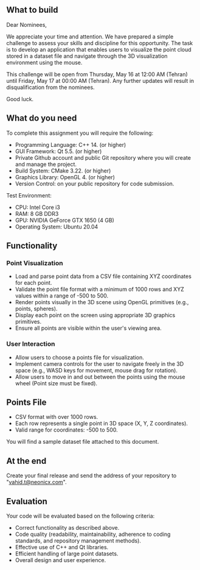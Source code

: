 ## What to build

Dear Nominees,

We appreciate your time and attention. We have prepared a simple challenge to assess your skills and discipline for this opportunity. The task is to develop an application that enables users to visualize the point cloud stored in a dataset file and navigate through the 3D visualization environment using the mouse.

This challenge will be open from Thursday, May 16 at 12:00 AM (Tehran) until Friday, May 17 at 00:00 AM (Tehran). Any further updates will result in disqualification from the nominees.

Good luck.

## What do you need

To complete this assignment you will require the following:

* Programming Language: C++ 14. (or higher)
* GUI Framework: Qt 5.5. (or higher) 
* Private Github account and public Git repository where you will create and manage the project.
* Build System: CMake 3.22. (or higher)
* Graphics Library: OpenGL 4. (or higher)
* Version Control: on your public repository for code submission.

Test Environment:

* CPU: Intel Core i3
* RAM: 8 GB DDR3
* GPU: NVIDIA GeForce GTX 1650 (4 GB)
* Operating System: Ubuntu 20.04

## Functionality

### Point Visualization

* Load and parse point data from a CSV file containing XYZ coordinates for each point.
* Validate the point file format with a minimum of 1000 rows and XYZ values within a range of -500 to 500.
* Render points visually in the 3D scene using OpenGL primitives (e.g., points, spheres).
* Display each point on the screen using appropriate 3D graphics primitives.
* Ensure all points are visible within the user's viewing area.

### User Interaction

* Allow users to choose a points file for visualization.
* Implement camera controls for the user to navigate freely in the 3D space (e.g., WASD keys for movement, mouse drag for rotation).
* Allow users to move in and out between the points using the mouse wheel (Point size must be fixed).

## Points File 

* CSV format with over 1000 rows.
* Each row represents a single point in 3D space (X, Y, Z coordinates).
* Valid range for coordinates: -500 to 500.

You will find a sample dataset file attached to this document.

## At the end 

Create your final release and send the address of your repository to "vahid.t@neonicx.com".

## Evaluation

Your code will be evaluated based on the following criteria:

* Correct functionality as described above.
* Code quality (readability, maintainability, adherence to coding standards, and repository management methods).
* Effective use of C++ and Qt libraries.
* Efficient handling of large point datasets.
* Overall design and user experience.
